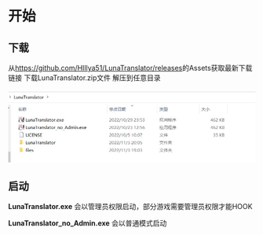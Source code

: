 
# 开始
 
 

## 下载

从<a  target="_blank" href="https://github.com/HIllya51/LunaTranslator/releases">https://github.com/HIllya51/LunaTranslator/releases</a>的Assets获取最新下载链接
下载LunaTranslator.zip文件
解压到任意目录
<div align="center"><img src='/zh/pics/download.jpg'></div>

## 启动

**LunaTranslator.exe** 会以管理员权限启动，部分游戏需要管理员权限才能HOOK

**LunaTranslator_no_Admin.exe** 会以普通模式启动 